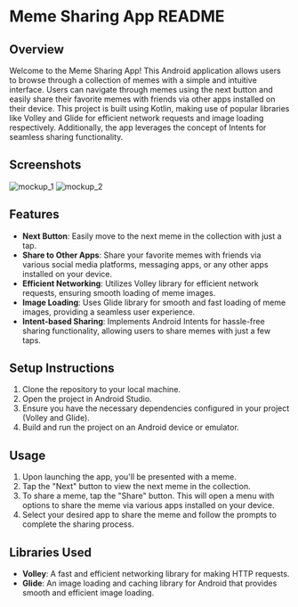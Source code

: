 # Meme Sharing App README

## Overview
Welcome to the Meme Sharing App! This Android application allows users to browse through a collection of memes with a simple and intuitive interface. Users can navigate through memes using the next button and easily share their favorite memes with friends via other apps installed on their device. This project is built using Kotlin, making use of popular libraries like Volley and Glide for efficient network requests and image loading respectively. Additionally, the app leverages the concept of Intents for seamless sharing functionality.

## Screenshots
![mockup_1](https://github.com/adityabindu/Meme_Sharing_App/assets/85512045/c53ca707-0eb9-4ebd-beb5-b90eb61e6a7b)   ![mockup_2](https://github.com/adityabindu/Meme_Sharing_App/assets/85512045/616ea76f-7cdf-4710-9ec6-89a124a8f84b)




## Features
- **Next Button**: Easily move to the next meme in the collection with just a tap.
- **Share to Other Apps**: Share your favorite memes with friends via various social media platforms, messaging apps, or any other apps installed on your device.
- **Efficient Networking**: Utilizes Volley library for efficient network requests, ensuring smooth loading of meme images.
- **Image Loading**: Uses Glide library for smooth and fast loading of meme images, providing a seamless user experience.
- **Intent-based Sharing**: Implements Android Intents for hassle-free sharing functionality, allowing users to share memes with just a few taps.

## Setup Instructions
1. Clone the repository to your local machine.
2. Open the project in Android Studio.
3. Ensure you have the necessary dependencies configured in your project (Volley and Glide).
4. Build and run the project on an Android device or emulator.

## Usage
1. Upon launching the app, you'll be presented with a meme.
2. Tap the "Next" button to view the next meme in the collection.
3. To share a meme, tap the "Share" button. This will open a menu with options to share the meme via various apps installed on your device.
4. Select your desired app to share the meme and follow the prompts to complete the sharing process.

## Libraries Used
- **Volley**: A fast and efficient networking library for making HTTP requests.
- **Glide**: An image loading and caching library for Android that provides smooth and efficient image loading.


